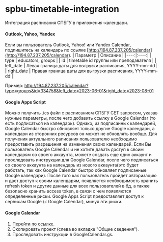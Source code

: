 # spbu-timetable-integration
Интеграция расписания СПБГУ в приложения-календари.

#### Outlook, Yahoo, Yandex
Если вы пользователь Outlook, Yahoo! или Yandex Calendar, подпишитесь на календарь по ссылке [http://194.87.237.205/calendar](http://194.87.237.205/calendar).
| Параметр | Описание |
|----:|:----:|
| type | educators, groups |
| id | timetable id группы или преподавателя |
| left_date | Левая граница даты для выгрузки расписания, YYYY-mm-dd |
| right_date | Правая граница даты для выгрузки расписания, YYYY-mm-dd |

Пример: http://194.87.237.205/calendar?type=groups&id=334758&left_date=2023-06-01&right_date=2023-08-01

#### Google Apps Script
Можно получить .ics файл с расписанием СПБГУ GET запросом, указав нужные параметры, после чего добавить ссылку в Google Calendar (то есть подписаться на календарь). Однако, из подписанных календарей, Google Calendar быстро обновляет только другие Google календари, а календари из сторонних ресурсов он может не обновлять вообще. Для получения актуального раписания пользователю необходимо предоставить разрешения на изменения своих календарей. Если Вы пользователь Google Calendar и не хотите давать доступ к своим календарям со своего аккаунта, можете создать еще один аккаунт и проследовать инструкции для Google Calendar, после чего подписаться со своего аккаунта на календарь из нового аккаунта(это будет работать, так как Google Calendar быстро обновляет подписанные Google календари).
После того как пользователь пройдет авторизацию и даст доступ к своим календарям, появляется необходимость хранить refresh token и другие данные для всех пользователей в бд, а также безопасно хранить access token, в связи с чем появляются определенные риски. Google Apps Script предоставляет доступ к сервисам Google (к Google Calendar), минуя эти риски.

#### Google Calendar
1. [Перейти по ссылке](https://script.google.com/d/1Vos3LjIA47jzbv6A6SKkvc-N-Us-_iWMWJvrRUEBI7wfXhjC-J7Wt5sS/edit?usp=sharing).
2. Скопировать проект (слева во вкладке "Общие сведения").
3. Проследовать инструкции в GoogleCalendar.gs.
